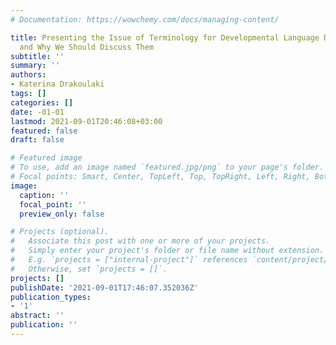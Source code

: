 ```yaml
---
# Documentation: https://wowchemy.com/docs/managing-content/

title: Presenting the Issue of Terminology for Developmental Language Disorder; Names
  and Why We Should Discuss Them
subtitle: ''
summary: ''
authors:
- Katerina Drakoulaki
tags: []
categories: []
date: -01-01
lastmod: 2021-09-01T20:46:08+03:00
featured: false
draft: false

# Featured image
# To use, add an image named `featured.jpg/png` to your page's folder.
# Focal points: Smart, Center, TopLeft, Top, TopRight, Left, Right, BottomLeft, Bottom, BottomRight.
image:
  caption: ''
  focal_point: ''
  preview_only: false

# Projects (optional).
#   Associate this post with one or more of your projects.
#   Simply enter your project's folder or file name without extension.
#   E.g. `projects = ["internal-project"]` references `content/project/deep-learning/index.md`.
#   Otherwise, set `projects = []`.
projects: []
publishDate: '2021-09-01T17:46:07.352036Z'
publication_types:
- '1'
abstract: ''
publication: ''
---
```

